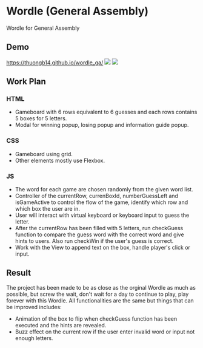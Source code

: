 # Wordle (General Assembly)

Wordle for General Assembly

## Demo
https://thuongb14.github.io/wordle_ga/
<img src="https://i.imgur.com/9A7SgEs.jpg">
<img src="https://i.imgur.com/PjeUIgw.jpg">

## Work Plan

### HTML
- Gameboard with 6 rows equivalent to 6 guesses and each rows contains 5 boxes for 5 letters.
- Modal for winning popup, losing popup and information guide popup.

### CSS
- Gameboard using grid.
- Other elements mostly use Flexbox.

### JS
- The word for each game are chosen randomly from the given word list.
- Controller of the currentRow, currenBoxId, numberGuessLeft and isGameActive to control the flow of the game, identify which row and which box the user are in.
- User will interact with virtual keyboard or keyboard input to guess the letter.
- After the currentRow has been filled with 5 letters, run checkGuess function to compare the guess word with the correct word and give hints to users. Also run checkWin if the user's guess is correct.
- Work with the View to append text on the box, handle player's click or input.

## Result
The project has been made to be as close as the orginal Wordle as much as possible, but screw the wait, don't wait for a day to continue to play, play forever with this Wordle. All functionalities are the same but things that can be improved includes:
- Animation of the box to flip when checkGuess function has been executed and the hints are revealed.
- Buzz effect on the current row if the user enter invalid word or input not enough letters.
